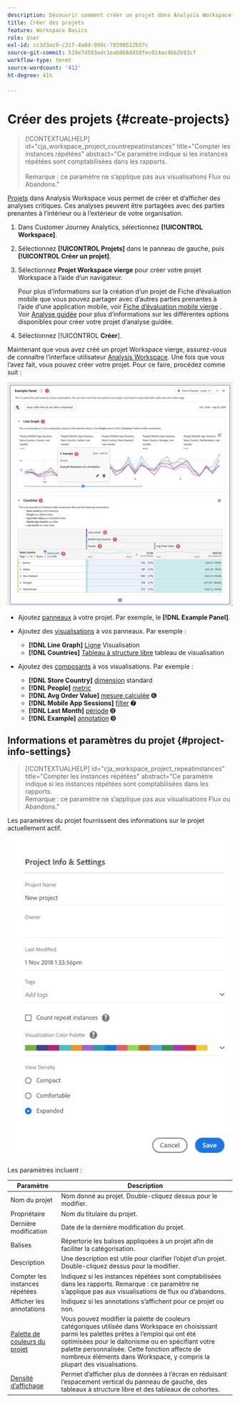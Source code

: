 ```yaml
---
description: Découvrir comment créer un projet dans Analysis Workspace
title: Créer des projets
feature: Workspace Basics
role: User
exl-id: cc3d3ac9-c31f-4a8d-999c-78590512b57c
source-git-commit: 519e7d583edc1eab9b6dd10fec024ac4bb2b93cf
workflow-type: tm+mt
source-wordcount: '412'
ht-degree: 41%

---
```


# Créer des projets {#create-projects}

<!-- markdownlint-disable MD034 -->

>[!CONTEXTUALHELP]
>id="cja_workspace_project_countrepeatinstances"
>title="Compter les instances répétées"
>abstract="Ce paramètre indique si les instances répétées sont comptabilisées dans les rapports.<br/><br/>Remarque : ce paramètre ne s’applique pas aux visualisations Flux ou Abandons."

<!-- markdownlint-enable MD034 -->


[Projets](/help/analysis-workspace/build-workspace-project/freeform-overview.md) dans Analysis Workspace vous permet de créer et d’afficher des analyses critiques.  Ces analyses peuvent être partagées avec des parties prenantes à l’intérieur ou à l’extérieur de votre organisation.

1. Dans Customer Journey Analytics, sélectionnez **[!UICONTROL Workspace]**.

1. Sélectionnez **[!UICONTROL Projets]** dans le panneau de gauche, puis **[!UICONTROL Créer un projet]**.

1. Sélectionnez **Projet Workspace vierge** pour créer votre projet Workspace à l’aide d’un navigateur.

   Pour plus d’informations sur la création d’un projet de Fiche d’évaluation mobile que vous pouvez partager avec d’autres parties prenantes à l’aide d’une application mobile, voir [Fiche d’évaluation mobile vierge](/help/mobile-app/curator.md) . Voir [Analyse guidée](/help/guided-analysis/overview.md) pour plus d’informations sur les différentes options disponibles pour créer votre projet d’analyse guidée.

1. Sélectionnez [!UICONTROL **Créer**].


Maintenant que vous avez créé un projet Workspace vierge, assurez-vous de connaître l’interface utilisateur [Analysis Workspace](/help/analysis-workspace/home.md). Une fois que vous l’avez fait, vous pouvez créer votre projet. Pour ce faire, procédez comme suit :

![Exemple de projet](assets/example-project.png)

* Ajoutez [panneaux](/help/analysis-workspace/c-panels/panels.md) à votre projet. Par exemple, le **[!DNL Example Panel]**.

* Ajoutez des [visualisations](/help/analysis-workspace/visualizations/freeform-analysis-visualizations.md) à vos panneaux. Par exemple :
   * **[!DNL Line Graph]** [Ligne](/help/analysis-workspace/visualizations/line.md) Visualisation
   * **[!DNL Countries]** [Tableau à structure libre](/help/analysis-workspace/visualizations/freeform-table/freeform-table.md) tableau de visualisation
* Ajoutez des [composants](/help/components/overview.md) à vos visualisations. Par exemple :
   * **[!DNL Store Country]** [dimension](/help/components/dimensions/overview.md) standard
   * **[!DNL People]** [metric](/help/components/apply-create-metrics.md) 
   * **[!DNL Avg Order Value]** [mesure calculée](/help/components/calc-metrics/calc-metr-overview.md) ➏
   * **[!DNL Mobile App Sessions]** [filter](/help/components/filters/filters-overview.md) ➐
   * **[!DNL Last Month]** [période](/help/components/date-ranges/overview.md) ➑
   * **[!DNL Example]** [annotation](/help/components/annotations/overview.md) ➒


## Informations et paramètres du projet {#project-info-settings}

<!-- markdownlint-disable MD034 -->

>[!CONTEXTUALHELP]
>id="cja_workspace_project_repeatinstances"
>title="Compter les instances répétées"
>abstract="Ce paramètre indique si les instances répétées sont comptabilisées dans les rapports.<br/>Remarque : ce paramètre ne s’applique pas aux visualisations Flux ou Abandons."

<!-- markdownlint-enable MD034 -->


Les paramètres du projet fournissent des informations sur le projet actuellement actif.

![Fenêtre Informations et paramètres du projet.](./assets/projectinfo.png)

Les paramètres incluent :

| Paramètre | Description |
|---|---|
| Nom du projet | Nom donné au projet. Double-cliquez dessus pour le modifier. |
| Propriétaire | Nom du titulaire du projet. |
| Dernière modification | Date de la dernière modification du projet. |
| Balises | Répertorie les balises appliquées à un projet afin de faciliter la catégorisation. |
| Description | Une description est utile pour clarifier l’objet d’un projet. Double-cliquez dessus pour la modifier. |
| Compter les instances répétées | Indiquez si les instances répétées sont comptabilisées dans les rapports. Remarque : ce paramètre ne s’applique pas aux visualisations de flux ou d’abandons. |
| Afficher les annotations | Indiquez si les annotations s’affichent pour ce projet ou non. |
| [Palette de couleurs du projet](/help/analysis-workspace/build-workspace-project/color-palettes.md) | Vous pouvez modifier la palette de couleurs catégoriques utilisée dans Workspace en choisissant parmi les palettes prêtes à l’emploi qui ont été optimisées pour le daltonisme ou en spécifiant votre palette personnalisée. Cette fonction affecte de nombreux éléments dans Workspace, y compris la plupart des visualisations. |
| [Densité d’affichage](/help/analysis-workspace/build-workspace-project/view-density.md) | Permet d’afficher plus de données à l’écran en réduisant l’espacement vertical du panneau de gauche, des tableaux à structure libre et des tableaux de cohortes. |



